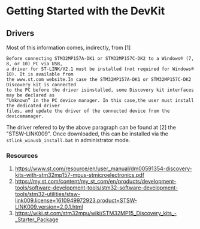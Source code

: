 # Getting Started with the DevKit

## Drivers
Most of this information comes, indirectly, from [1] 

    Before connecting STM32MP157A-DK1 or STM32MP157C-DK2 to a Windows® (7, 8, or 10) PC via USB, 
    a driver for ST-LINK/V2.1 must be installed (not required for Windows® 10). It is available from 
    the www.st.com website.In case the STM32MP157A-DK1 or STM32MP157C-DK2 Discovery kit is connected
    to the PC before the driver isinstalled, some Discovery kit interfaces may be declared as 
    “Unknown” in the PC device manager. In this case,the user must install the dedicated driver 
    files, and update the driver of the connected device from the devicemanager.

The driver refered to by the above paragraph can be found at [2] the "STSW-LINK009". Once downloaded, this can be
installed via the `stlink_winusb_install.bat` in administrator mode.



### Resources

1. https://www.st.com/resource/en/user_manual/dm00591354-discovery-kits-with-stm32mp157-mpus-stmicroelectronics.pdf
2. https://my.st.com/content/my_st_com/en/products/development-tools/software-development-tools/stm32-software-development-tools/stm32-utilities/stsw-link009.license=1610949972923.product=STSW-LINK009.version=2.0.1.html
3. https://wiki.st.com/stm32mpu/wiki/STM32MP15_Discovery_kits_-_Starter_Package
